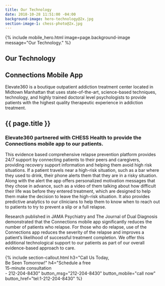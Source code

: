 ```yaml
---
title: Our Technology
date: 2018-10-28 11:51:00 -04:00
background-image: hero-technology@2x.jpg
section-image-1: chess-photo@2x.jpg
---
```


{% include mobile_hero.html image=page.background-image message="Our Technology." %}

<section id="homepage_1" class="hero plant-image" style="background-image: url('{% asset '{{ page.background_image }}' @path %}')">
    <div class="section-content">
        <div class="section-content-inner">
            <h1>Our Technology</h1>
            <h2>Connections Mobile App</h2>
            <p>
                Elevate360 is a boutique outpatient addiction treatment center located in Midtown Manhattan that uses state-of-the-art, science-based techniques, technology, and highly trained doctoral level psychologists to provide patients with the highest quality therapeutic experience in addiction treatment.
            </p>
        </div>
    </div>
</section>

<section id="who_we_are">
    <h1 class="small small-full-width">{{ page.title }}</h1>
    <div class="inner-content-holder">
      <div class="section-content">
            <h3>Elevate360 partnered with CHESS Health to provide the Connections mobile app to our patients.</h3>
            <p>
                This evidence based comprehensive relapse prevention platform provides 24/7 support by connecting patients to their peers and caregivers, providing recovery support information and helping them avoid high risk situations.  If a patient travels near a high-risk situation, such as a bar where they used to drink, their phone alerts them that they are in a risky situation.  Along with the alert the app offers personalized motivation messages that they chose in advance, such as a video of them talking about how difficult their life was before they entered treatment, which are designed to help them make the decision to leave the high-risk situation.  It also provides predictive analytics to our clinicians to help them to know when to reach out to patients to try to prevent a slip or a full relapse.
            </p>
            <p>
                Research published in JAMA Psychiatry and The Journal of Dual Diagnosis demonstrated that the Connections mobile app significantly reduces the number of patients who relapse. For those who do relapse, use of the Connections app reduces the severity of the relapse and improves a patient’s likelihood of successful treatment completion.  We offer this additional technological support to our patients as part of our overall evidence-based approach to care.
            </p>
      </div>
      <div class="side-image" style="background-image:url('{% asset '{{ page.section-image-1 }}' @path %}')"></div>
    </div>
</section>

{% include section-callout.html
    h3="Call Us Today, <br class='only-mobile' />Be Seen Tomorrow!"
    h4="Schedule a free <br class='only-mobile' />15-minute consultation <br class='only-mobile' /><span class='only-desktop'>- </span>212-204-8430"
    button_msg="212-204-8430"
    button_mobile="call now"
    button_href="tel:1-212-204-8430"
%}
